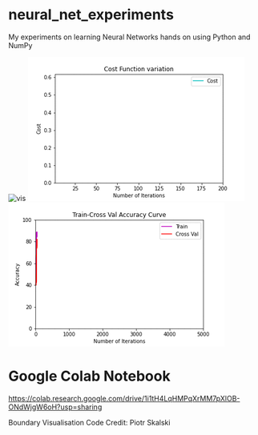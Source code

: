 # neural_net_experiments
My experiments on learning Neural Networks hands on using Python and NumPy

![vis](/Visualisations/fun_vis_res.gif)
![cost_func](/Visualisations/cost_func.gif)    ![tr_cv](/Visualisations/tr_cv.gif)


# Google Colab Notebook
https://colab.research.google.com/drive/1i1tH4LqHMPqXrMM7pXlOB-ONdWjgW6oH?usp=sharing

Boundary Visualisation Code Credit: Piotr Skalski
